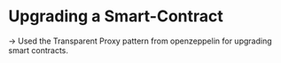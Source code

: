 # Upgrading a Smart-Contract
-> Used the Transparent Proxy pattern from openzeppelin for upgrading smart contracts.
